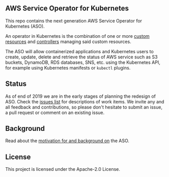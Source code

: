 ## AWS Service Operator for Kubernetes

This repo contains the next generation AWS Service Operator for Kubernetes
(ASO).

An operator in Kubernetes is the combination of one or more [custom resources](https://kubernetes.io/docs/concepts/extend-kubernetes/api-extension/custom-resources/) and [controllers](https://kubernetes.io/docs/reference/glossary/?fundamental=true#term-controller) managing said custom resources.

The ASO will allow containerized applications and Kubernetes users to create, update, delete and retrieve the status of AWS service such as S3 buckets, DynamoDB, RDS databases, SNS, etc. using the Kubernetes API, for example using 
Kubernetes manifests or `kubectl` plugins.

## Status

As of end of 2019 we are in the early stages of planning the redesign of ASO. Check the [issues list](https://github.com/aws/aws-service-operator-k8s/issues) for descriptions of work items. We invite any and all feedback and contributions, so please don't hesitate to submit an issue, a pull request or comment on an existing issue.

## Background

Read about the [motivation for and background on](docs/background.md) the ASO.

## License

This project is licensed under the Apache-2.0 License.
